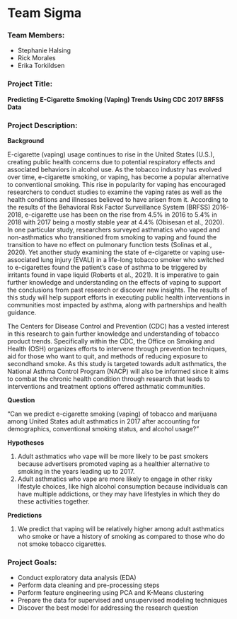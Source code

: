 # Team Sigma

### Team Members:
- Stephanie Halsing
- Rick Morales
- Erika Torkildsen

### Project Title:
**Predicting E-Cigarette Smoking (Vaping) Trends Using CDC 2017 BRFSS Data**

### Project Description:
**Background**

E-cigarette (vaping) usage continues to rise in the United States (U.S.), creating public health concerns due to potential respiratory effects and associated behaviors in alcohol use. As the tobacco industry has evolved over time, e-cigarette smoking, or vaping, has become a popular alternative to conventional smoking. This rise in popularity for vaping has encouraged researchers to conduct studies to examine the vaping rates as well as the health conditions and illnesses believed to have arisen from it. According to the results of the Behavioral Risk Factor Surveillance System (BRFSS) 2016-2018, e-cigarette use has been on the rise from 4.5% in 2016 to 5.4% in 2018 with 2017 being a mostly stable year at 4.4% (Obisesan et al., 2020). In one particular study, researchers surveyed asthmatics who vaped and non-asthmatics who transitioned from smoking to vaping and found the transition to have no effect on pulmonary function tests (Solinas et al., 2020). Yet another study examining the state of e-cigarette or vaping use-associated lung injury (EVALI) in a life-long tobacco smoker who switched to e-cigarettes found the patient’s case of asthma to be triggered by irritants found in vape liquid (Roberts et al., 2021). It is imperative to gain further knowledge and understanding on the effects of vaping to support the conclusions from past research or discover new insights. The results of this study will help support efforts in executing public health interventions in communities most impacted by asthma, along with partnerships and health guidance.

The Centers for Disease Control and Prevention (CDC) has a vested interest in this research to gain further knowledge and understanding of tobacco product trends. Specifically within the CDC, the Office on Smoking and Health (OSH) organizes efforts to intervene through prevention techniques, aid for those who want to quit, and methods of reducing exposure to secondhand smoke. As this study is targeted towards adult asthmatics, the National Asthma Control Program (NACP) will also be informed since it aims to combat the chronic health condition through research that leads to interventions and treatment options offered asthmatic communities.

**Question**

“Can we predict e-cigarette smoking (vaping) of tobacco and marijuana among United States adult asthmatics in 2017 after accounting for demographics, conventional smoking status, and alcohol usage?”

**Hypotheses**
1. Adult asthmatics who vape will be more likely to be past smokers because advertisers promoted vaping as a healthier alternative to smoking in the years leading up to 2017.
2. Adult asthmatics who vape are more likely to engage in other risky lifestyle choices, like high alcohol consumption because individuals can have multiple addictions, or they may have lifestyles in which they do these activities together.

**Predictions**
1. We predict that vaping will be relatively higher among adult asthmatics who smoke or have a history of smoking as compared to those who do not smoke tobacco cigarettes.

### Project Goals:
- Conduct exploratory data analysis (EDA)
- Perform data cleaning and pre-processing steps
- Perform feature engineering using PCA and K-Means clustering
- Prepare the data for supervised and unsupervised modeling techniques
- Discover the best model for addressing the research question
